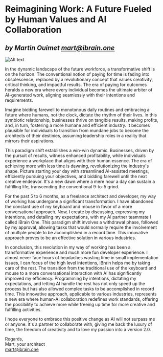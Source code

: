 # **Reimagining Work: A Future Fueled by Human Values and AI Collaboration**
## _by Martin Ouimet_  _<mart@ibrain.one>_ 

![Alt text](imagine_a_man_chained_to_his_desk_or_job_breaking_.png)

In the dynamic landscape of the future workforce, a transformative shift is on the horizon. The conventional notion of paying for time is fading into obsolescence, replaced by a revolutionary concept that values creativity, critical thinking, and impactful results. The era of paying for outcomes heralds a new era where every individual becomes the ultimate arbiter of AI-generated work, aligning seamlessly with their intentions and requirements.

Imagine bidding farewell to monotonous daily routines and embracing a future where humans, not the clock, dictate the rhythm of their lives. In this symbiotic relationship, businesses thrive on tangible results, making profits, and, in turn, fostering a more humane and efficient industry. It becomes plausible for individuals to transition from mundane jobs to become the architects of their destinies, assuming leadership roles in a reality that mirrors their aspirations.

This paradigm shift establishes a win-win dynamic. Businesses, driven by the pursuit of results, witness enhanced profitability, while individuals experience a workplace that aligns with their human essence. The era of achieving more with less time is dawning, revolutionizing the industry's shape. Picture starting your day with streamlined AI-assisted meetings, efficiently pursuing your objectives, and bidding farewell until the next creative endeavor. It's a new dawn where a mere hour a day can sustain a fulfilling life, transcending the conventional 9-to-5 grind.

For the past 5 to 6 months, as a freelance architect and developer, my way of working has undergone a significant transformation. I have abandoned the constant use of my keyboard and mouse in favor of a more conversational approach. Now, I create by discussing, expressing my intentions, and detailing my expectations, with my AI partner teammate I called iBrain One. This paradigm shift involves a withdrawal phase, followed by my approval, allowing tasks that would normally require the involvement of multiple people to be accomplished in a record time. This innovative approach proves to be an effective solution in various industries.

In conclusion, this revolution in my way of working has been a transformative experience and much more fun developer experience. I almost never face hours of headaches wasting time in small implementation issues, I can focus of the high level intentions, iBrain helps me by taking care of the rest. The transition from the traditional use of the keyboard and mouse to a more conversational interaction with AI has significantly improved my efficiency. Programming by intentions, dictating my expectations, and letting AI handle the rest has not only speed up the process but has also allowed complex tasks to be accomplished in record time. This innovative approach, applicable to various industries, represents a new era where human-AI collaboration redefines work standards, offering the possibility to achieve more while freeing up time for more creative and fulfilling activities.

I hope everyone to embrace this positive change as AI will not surpass me or anyone. It's a partner to collaborate with, giving me back the luxury of time, the freedom of creativity and to love my passion into a version 2.0.

Regards,  
Mart, your architect  
mart@ibrain.one  